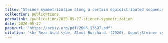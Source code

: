 ```yaml
---
title: "Steiner symmetrization along a certain equidistributed sequence of directions"
collection: publications
permalink: /publication/2020-05-27-stiener-symmetrization
date: 2020-05-27
paperurl: 'https://arxiv.org/pdf/2005.13597.pdf'
citation: '<b> Reza Asad </b>, Almut Burchard. (2020). &quot;Steiner symmetrization along a certain equidistributed sequence of directions.&quot; <i>arxiv</i>.'
---
```

